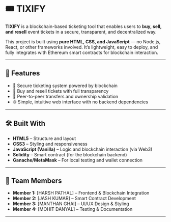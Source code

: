 # 🎟️ TIXIFY

**TIXIFY** is a blockchain-based ticketing tool that enables users to **buy, sell, and resell** event tickets in a secure, transparent, and decentralized way.

This project is built using **pure HTML, CSS, and JavaScript** — no Node.js, React, or other frameworks involved. It’s lightweight, easy to deploy, and fully integrates with Ethereum smart contracts for blockchain interaction.

---

## 🚀 Features

- 🔐 Secure ticketing system powered by blockchain
- 💸 Buy and resell tickets with full transparency
- 👥 Peer-to-peer transfers and ownership validation
- 🌐 Simple, intuitive web interface with no backend dependencies

---

## 🛠️ Built With

- **HTML5** – Structure and layout
- **CSS3** – Styling and responsiveness
- **JavaScript (Vanilla)** – Logic and blockchain interaction (via Web3)
- **Solidity** – Smart contract (for the blockchain backend)
- **Ganache/MetaMask** – For local testing and wallet connection

---

## 👥 Team Members

- **Member 1:** [HARSH PATHAL] – Frontend & Blockchain Integration  
- **Member 2:** [JASH KUMAR] – Smart Contract Development  
- **Member 3:** [MANTHAN GHAI] – UI/UX Design & Styling  
- **Member 4:** [MOHIT DANYAL] – Testing & Documentation



---
